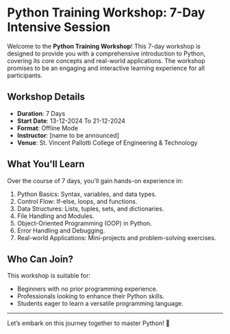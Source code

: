 # Python Training Workshop: 7-Day Intensive Session

Welcome to the **Python Training Workshop**! This 7-day workshop is designed to provide you with a comprehensive introduction to Python, covering its core concepts and real-world applications. The workshop promises to be an engaging and interactive learning experience for all participants.

## Workshop Details
- **Duration**: 7 Days
- **Start Date**: 13-12-2024 To 21-12-2024
- **Format**: Offline Mode
- **Instructor**: [name to be announced]
- **Venue**: St. Vincent Pallotti College of Engineering & Technology

## What You'll Learn
Over the course of 7 days, you'll gain hands-on experience in:
1. Python Basics: Syntax, variables, and data types.
2. Control Flow: If-else, loops, and functions.
3. Data Structures: Lists, tuples, sets, and dictionaries.
4. File Handling and Modules.
5. Object-Oriented Programming (OOP) in Python.
6. Error Handling and Debugging.
7. Real-world Applications: Mini-projects and problem-solving exercises.

## Who Can Join?
This workshop is suitable for:
- Beginners with no prior programming experience.
- Professionals looking to enhance their Python skills.
- Students eager to learn a versatile programming language.
---
Let’s embark on this journey together to master Python! 🚀
